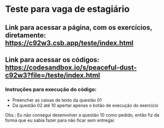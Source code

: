 # Teste para vaga de estagiário
## Link para acessar a página, com os exercícios, diretamente: https://c92w3.csb.app/teste/index.html
## Link para acessar os códigos: https://codesandbox.io/s/peaceful-dust-c92w3?file=/teste/index.html

### Instruções para execução do código:
* Preencher as caixas de texto da questão 01
* Da questão 02 até 10 apertar apenas o botão de execução do exercício

Obs.: Eu não consegui desenvolver a questão 10 como pedido, então fiz da forma que eu sabia fazer para não ficar sem entregar.
